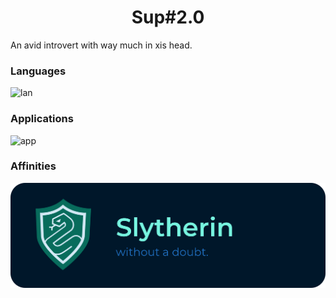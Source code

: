 <h1 align="center"> Sup#2.0 </h1>

An avid introvert with way much in xis head.


### Languages

![lan](https://skillicons.dev/icons?i=py,html,css,swift,cs,md,latex)


### Applications

![app](https://skillicons.dev/icons?i=vscode,unity)


### Affinities

![test](userbox.png)